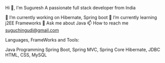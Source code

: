 Hi 👋, I'm Suguresh
A passionate full stack developer from India

🔭 I’m currently working on Hibernate, Spring boot
🌱 I’m currently learning j2EE Frameworks
💬 Ask me about Java
📫 How to reach me suguchingudi@gmail.com

Languages, FrameWorks and Tools:

Java Programming
Spring Boot, Spring MVC, Spring Core
Hibernate, JDBC
HTML, CSS,
MySQL


<!---
sugu0312/sugu0312 is a ✨ special ✨ repository because its `README.md` (this file) appears on your GitHub profile.
You can click the Preview link to take a look at your changes.
--->
